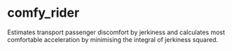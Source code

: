 # comfy_rider
Estimates transport passenger discomfort by jerkiness and calculates most comfortable acceleration by minimising the integral of jerkiness squared.

